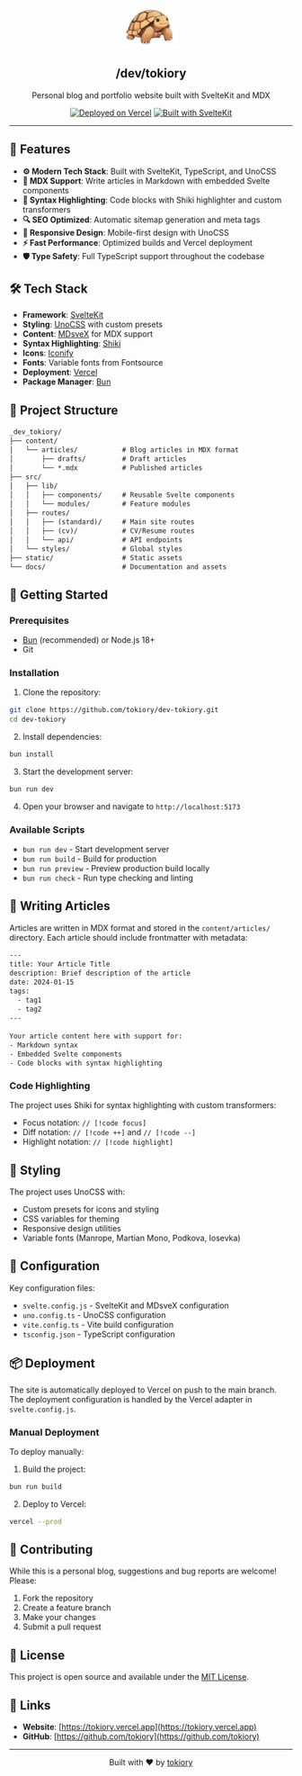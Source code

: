 <p align="center">
  <img src="./docs/assets/logo.png" alt="Logo" width="100">
</p>

<h2 align="center">/dev/tokiory</h2>

<p align="center">
  Personal blog and portfolio website built with SvelteKit and MDX
</p>

<p align="center">
  <a href="https://vercel.com"><img src="https://img.shields.io/badge/deployed%20on-Vercel-000000.svg" alt="Deployed on Vercel"></a>
  <a href="https://svelte.dev"><img src="https://img.shields.io/badge/built%20with-SvelteKit-FF3E00.svg" alt="Built with SvelteKit"></a>
</p>

---

## 🚀 Features

- **⚙️ Modern Tech Stack**: Built with SvelteKit, TypeScript, and UnoCSS
- **📝 MDX Support**: Write articles in Markdown with embedded Svelte components
- **🎨 Syntax Highlighting**: Code blocks with Shiki highlighter and custom transformers
- **🔍 SEO Optimized**: Automatic sitemap generation and meta tags
- **📱 Responsive Design**: Mobile-first design with UnoCSS
- **⚡ Fast Performance**: Optimized builds and Vercel deployment
- **🛡️ Type Safety**: Full TypeScript support throughout the codebase

## 🛠️ Tech Stack

- **Framework**: [SvelteKit](https://kit.svelte.dev/)
- **Styling**: [UnoCSS](https://unocss.dev/) with custom presets
- **Content**: [MDsveX](https://mdsvex.pngwn.io/) for MDX support
- **Syntax Highlighting**: [Shiki](https://shiki.style/)
- **Icons**: [Iconify](https://iconify.design/)
- **Fonts**: Variable fonts from Fontsource
- **Deployment**: [Vercel](https://vercel.com/)
- **Package Manager**: [Bun](https://bun.sh/)

## 📁 Project Structure

```
_dev_tokiory/
├── content/
│   └── articles/           # Blog articles in MDX format
│       ├── drafts/         # Draft articles
│       └── *.mdx           # Published articles
├── src/
│   ├── lib/
│   │   ├── components/     # Reusable Svelte components
│   │   └── modules/        # Feature modules
│   ├── routes/
│   │   ├── (standard)/     # Main site routes
│   │   ├── (cv)/           # CV/Resume routes
│   │   └── api/            # API endpoints
│   └── styles/             # Global styles
├── static/                 # Static assets
└── docs/                   # Documentation and assets
```

## 🚦 Getting Started

### Prerequisites

- [Bun](https://bun.sh/) (recommended) or Node.js 18+
- Git

### Installation

1. Clone the repository:
```bash
git clone https://github.com/tokiory/dev-tokiory.git
cd dev-tokiory
```

2. Install dependencies:
```bash
bun install
```

3. Start the development server:
```bash
bun run dev
```

4. Open your browser and navigate to `http://localhost:5173`

### Available Scripts

- `bun run dev` - Start development server
- `bun run build` - Build for production
- `bun run preview` - Preview production build locally
- `bun run check` - Run type checking and linting

## 📝 Writing Articles

Articles are written in MDX format and stored in the `content/articles/` directory. Each article should include frontmatter with metadata:

```mdx
---
title: Your Article Title
description: Brief description of the article
date: 2024-01-15
tags:
  - tag1
  - tag2
---

Your article content here with support for:
- Markdown syntax
- Embedded Svelte components
- Code blocks with syntax highlighting
```

### Code Highlighting

The project uses Shiki for syntax highlighting with custom transformers:
- Focus notation: `// [!code focus]`
- Diff notation: `// [!code ++]` and `// [!code --]`
- Highlight notation: `// [!code highlight]`

## 🎨 Styling

The project uses UnoCSS with:
- Custom presets for icons and styling
- CSS variables for theming
- Responsive design utilities
- Variable fonts (Manrope, Martian Mono, Podkova, Iosevka)

## 🔧 Configuration

Key configuration files:
- `svelte.config.js` - SvelteKit and MDsveX configuration
- `uno.config.ts` - UnoCSS configuration
- `vite.config.ts` - Vite build configuration
- `tsconfig.json` - TypeScript configuration

## 📦 Deployment

The site is automatically deployed to Vercel on push to the main branch. The deployment configuration is handled by the Vercel adapter in `svelte.config.js`.

### Manual Deployment

To deploy manually:

1. Build the project:
```bash
bun run build
```

2. Deploy to Vercel:
```bash
vercel --prod
```

## 🤝 Contributing

While this is a personal blog, suggestions and bug reports are welcome! Please:

1. Fork the repository
2. Create a feature branch
3. Make your changes
4. Submit a pull request

## 📄 License

This project is open source and available under the [MIT License](LICENSE).

## 🔗 Links

- **Website**: [https://tokiory.vercel.app](https://tokiory.vercel.app)
- **GitHub**: [https://github.com/tokiory](https://github.com/tokiory)

---

<p align="center">
  Built with ❤️ by <a href="https://github.com/tokiory">tokiory</a>
</p>
